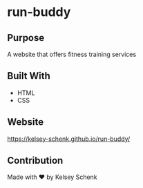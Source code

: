# run-buddy

## Purpose
A website that offers fitness training services

## Built With
* HTML
* CSS

## Website
https://kelsey-schenk.github.io/run-buddy/

## Contribution
Made with ♥️ by Kelsey Schenk
